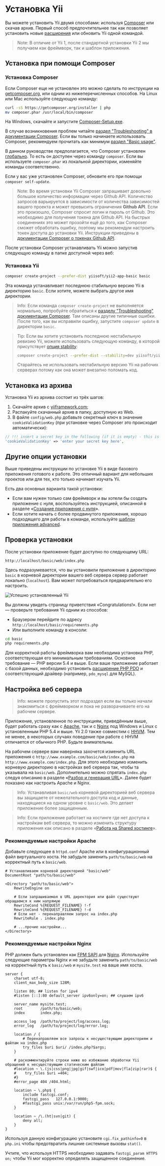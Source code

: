 Установка Yii <span id="installing-from-composer"></span>
==============

Вы можете установить Yii двумя способами: используя [Composer](https://getcomposer.org/) или скачав архив.
Первый способ предпочтительнее так как позволяет установить новые [расширения](structure-extensions.md)
или обновить Yii одной командой.

> Note: В отличие от Yii 1, после стандартной установки Yii 2 мы получаем как фреймворк, так и шаблон приложения.


Установка при помощи Composer <span id="installing-via-composer"></span>
-----------------------

### Установка Composer

Если Composer еще не установлен это можно сделать по инструкции на
[getcomposer.org](https://getcomposer.org/download/), или одним из нижеперечисленных способов. На Linux или Mac 
используйте следующую команду:

```bash
curl -sS https://getcomposer.org/installer | php
mv composer.phar /usr/local/bin/composer
```

На Windows, скачайте и запустите [Composer-Setup.exe](https://getcomposer.org/Composer-Setup.exe).

В случае возникновения проблем читайте
[раздел "Troubleshooting" в документации Composer](https://getcomposer.org/doc/articles/troubleshooting.md).
Если вы только начинаете использовать Composer, рекомендуем прочитать как минимум
[раздел "Basic usage"](https://getcomposer.org/doc/01-basic-usage.md).

В данном руководстве предполагается, что Composer установлен [глобально](https://getcomposer.org/doc/00-intro.md#globally).
То есть он доступен через команду `composer`. Если вы используете `composer.phar` из локальной директории,
изменяйте команды соответственно.

Если у вас уже установлен Composer, обновите его при помощи `composer self-update`.

> Note: Во время установки Yii Composer запрашивает довольно большое количество информации через Github API.
> Количество запросов варьируется в зависимости от количества зависимостей вашего проекта и может превысить
> ограничения **Github API**. Если это произошло, Composer спросит логин и пароль от Github. Это необходимо для
> получения токена для Github API. На быстрых соединениях это может прозойти ещё до того, как Composer сможет
> обработать ошибку, поэтому мы рекомендум настроить токен доступа до установки Yii.
> Инструкции приведены в [документации Composer о токенах Github API](https://getcomposer.org/doc/articles/troubleshooting.md#api-rate-limit-and-oauth-tokens).

После установки Composer устанавливать Yii можно запустив следующую команду в папке доступной через веб:

### Установка Yii

```bash
composer create-project --prefer-dist yiisoft/yii2-app-basic basic
```

Эта команда устанавливает последнюю стабильную версию Yii в директорию `basic`. Если хотите, можете выбрать другое
имя директории.

> Info: Если команда `composer create-project` не выполняется нормально, попробуйте обратиться к
> [разделу "Troubleshooting" документации Composer](https://getcomposer.org/doc/articles/troubleshooting.md).
> Там описаны другие типичные ошибки. После того, как вы исправили ошибку, запустите `composer update` в директории `basic`.

> Tip: Если вы хотите установить последнюю нестабильную ревизию Yii, можете использовать следующую команду,
> в которой присутствует [опция stability](https://getcomposer.org/doc/04-schema.md#minimum-stability):
>
> ```bash
> composer create-project --prefer-dist --stability=dev yiisoft/yii2-app-basic basic
> ```
>
> Старайтесь не использовать нестабильную версию Yii на рабочих серверах потому как она может внезапно поломать код.


Установка из архива <span id="installing-from-archive-file"></span>
-------------------------------

Установка Yii из архива состоит из трёх шагов:

1. Скачайте архив с [yiiframework.com](http://www.yiiframework.com/download/);
2. Распакуйте скачанный архив в папку, доступную из Web.
3. В файле `config/web.php` добавьте секретный ключ в значение `cookieValidationKey` (при установке через Composer
   это происходит автоматически):

```php
// !!! insert a secret key in the following (if it is empty) - this is required by cookie validation
'cookieValidationKey' => 'enter your secret key here',
```

Другие опции установки <span id="other-installation-options"></span>
--------------------------

Выше приведены инструкции по установке Yii в виде базового приложения готового к работе.
Это отличный вариант для небольших проектов или для тех, кто только начинает изучать Yii.

Есть два основных варианта такой установки:

* Если вам нужен только сам фреймворк и вы хотели бы создать приложение с нуля, воспользуйтесь инструкцией, описанной в
разделе «[Создание приложения с нуля](tutorial-start-from-scratch.md)».
* Если хотите начать с более продвинутого приложения, хорошо подходящего для работы в команде, используйте
[шаблон приложения advanced](https://github.com/yiisoft/yii2-app-advanced/blob/master/docs/guide/README.md).


Проверка установки <span id="verifying-installation"></span>
----------------------

После установки приложение будет доступно по следующему URL:

```
http://localhost/basic/web/index.php
```

Здесь подразумевается, что вы установили приложение в директорию `basic` в корневой директории вашего веб сервера
сервер работает локально (`localhost`). Вам может потребоваться предварительно его настроить.

![Успешно установленный Yii](images/start-app-installed.png)

Вы должны увидеть страницу приветствия «Congratulations!». Если нет — проверьте требования Yii одним из способов:

* Браузером перейдите по адресу `http://localhost/basic/requirements.php`
* Или выполните команду в консоли: 

```bash
cd basic
php requirements.php
```

Для корректной работы фреймворка вам необходима установка PHP, соответствующая его минимальным требованиям. Основное
требование — PHP версии 5.4 и выше. Если ваше приложение работает с базой данных, необходимо установить
[расширение PHP PDO](http://www.php.net/manual/ru/pdo.installation.php) и соответствующий драйвер 
(например, `pdo_mysql` для MySQL).


Настройка веб сервера <span id="configuring-web-servers"></span>
-----------------------

> Info: можете пропустить этот подраздел если вы только начали знакомиться с фреймворком и пока не разворачиваете
  его на рабочем сервере.

Приложение, установленное по инструкциям, приведённым выше, будет работать сразу как с [Apache](http://httpd.apache.org/),
так и с [Nginx](http://nginx.org/) под Windows и Linux с установленным PHP 5.4 и выше. Yii 2.0 также совместим с
[HHVM](http://hhvm.com/). Тем не менее, в некоторых случаях поведение при работе с HHVM отличается от обычного PHP.
Будьте внимательны.

На рабочем сервере вам наверняка захочется изменить URL приложения с `http://www.example.com/basic/web/index.php`
на `http://www.example.com/index.php`. Для этого необходимо изменить корневую директорию в настройках веб сервера так,
чтобы та указывала на `basic/web`. Дополнительно можно спрятать `index.php` следуя описанию в разделе
«[Разбор и генерация URL](runtime-routing.md)». Далее будет показано как настроить Apache и Nginx.

> Info: Устанавливая `basic/web` корневой директорией веб сервера вы защищаете от нежелательного доступа код и данные,
  находящиеся на одном уровне с `basic/web`. Это делает приложение более защищенным.

> Info: Если приложение работает на хостинге где нет доступа к настройкам веб сервера, то можно изменить структуру
  приложения как описано в разделе «[Работа на Shared хостинге](tutorial-shared-hosting.md)».


### Рекомендуемые настройки Apache <span id="recommended-apache-configuration"></span>

Добавьте следующее в `httpd.conf` Apache или в конфигурационный файл виртуального хоста. Не забудьте заменить
`path/to/basic/web` на корректный путь к `basic/web`.

```
# Устанавливаем корневой директорией "basic/web"
DocumentRoot "path/to/basic/web"

<Directory "path/to/basic/web">
    RewriteEngine on

    # Если запрашиваемая в URL директория или файл существуют обращаемся к ним напрямую
    RewriteCond %{REQUEST_FILENAME} !-f
    RewriteCond %{REQUEST_FILENAME} !-d
    # Если нет - перенаправляем запрос на index.php
    RewriteRule . index.php

    # ...прочие настройки...
</Directory>
```


### Рекомендуемые настройки Nginx <span id="recommended-nginx-configuration"></span>

PHP должен быть установлен как [FPM SAPI](https://secure.php.net/manual/ru/install.fpm.php) для [Nginx](http://wiki.nginx.org/).
Используйте следующие параметры Nginx и не забудьте заменить `path/to/basic/web` на корректный путь к `basic/web` и
`mysite.test` на ваше имя хоста.

```
server {
    charset utf-8;
    client_max_body_size 128M;

    listen 80; ## listen for ipv4
    #listen [::]:80 default_server ipv6only=on; ## слушаем ipv6

    server_name mysite.test;
    root        /path/to/basic/web;
    index       index.php;

    access_log  /path/to/project/log/access.log;
    error_log   /path/to/project/log/error.log;

    location / {
        # Перенаправляем все запросы к несуществующим директориям и файлам на index.php
        try_files $uri $uri/ /index.php?$args;
    }

    # раскомментируйте строки ниже во избежание обработки Yii обращений к несуществующим статическим файлам
    #location ~ \.(js|css|png|jpg|gif|swf|ico|pdf|mov|fla|zip|rar)$ {
    #    try_files $uri =404;
    #}
    #error_page 404 /404.html;

    location ~ \.php$ {
        include fastcgi.conf;
        fastcgi_pass   127.0.0.1:9000;
        #fastcgi_pass unix:/var/run/php5-fpm.sock;
    }

    location ~ /\.(ht|svn|git) {
        deny all;
    }
}
```

Используя данную конфигурацию установите `cgi.fix_pathinfo=0` в `php.ini` чтобы предотвратить лишние системные
вызовы `stat()`.

Учтите, что используя HTTPS необходимо задавать `fastcgi_param HTTPS on;` чтобы Yii мог корректно определять защищенное
соединение.
